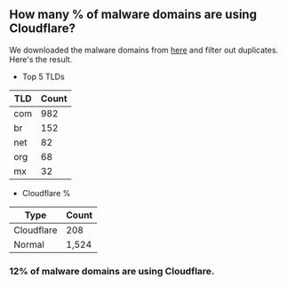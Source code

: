 ## How many % of malware domains are using Cloudflare?


We downloaded the malware domains from [here](https://urlhaus.abuse.ch) and filter out duplicates.
Here's the result.


[//]: # (start replacement)


- Top 5 TLDs

| TLD | Count |
| --- | --- |
| com | 982 |
| br | 152 |
| net | 82 |
| org | 68 |
| mx | 32 |


- Cloudflare %

| Type | Count |
| --- | --- |
| Cloudflare | 208 |
| Normal | 1,524 |


### 12% of malware domains are using Cloudflare.